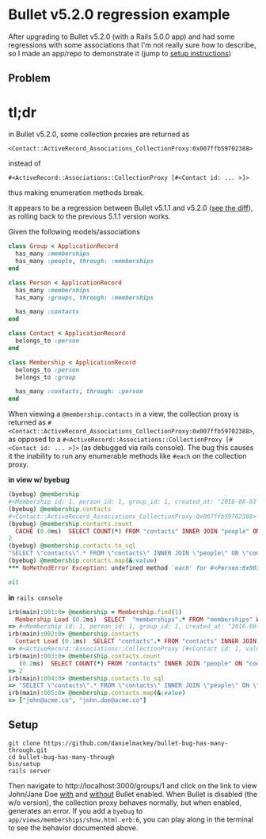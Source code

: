 # Bullet v5.2.0 regression example

After upgrading to Bullet v5.2.0 (with a Rails 5.0.0 app) and had some regressions with some associations that I'm not really sure how to describe, so I made an app/repo to demonstrate it (jump to [setup instructions](#setup))

## Problem

# tl;dr
in Bullet v5.2.0, some collection proxies are returned as
```
<Contact::ActiveRecord_Associations_CollectionProxy:0x007ffb59702388>
```
instead of

```
#<ActiveRecord::Associations::CollectionProxy [#<Contact id: ... >]>
```
thus making enumeration methods break.


It appears to be a regression between Bullet v5.1.1 and v5.2.0 ([see the diff](https://github.com/flyerhzm/bullet/compare/5.1.1...5.2.0)), as rolling back to the previous 5.1.1 version works.

Given the following models/associations
```rb
class Group < ApplicationRecord
  has_many :memberships
  has_many :people, through: :memberships
end

class Person < ApplicationRecord
  has_many :memberships
  has_many :groups, through: :memberships

  has_many :contacts
end

class Contact < ApplicationRecord
  belongs_to :person
end

class Membership < ApplicationRecord
  belongs_to :person
  belongs_to :group

  has_many :contacts, through: :person
end
```

When viewing a `@membership.contacts` in a view, the collection proxy is returned as `#<Contact::ActiveRecord_Associations_CollectionProxy:0x007ffb59702388>`, as opposed to a `#<ActiveRecord::Associations::CollectionProxy [#<Contact id: ... >]>` (as debugged via rails console). The bug this causes it the inability to run any enumerable methods like `#each` on the collection proxy.

**in view w/ byebug**
```rb
(byebug) @membership
#<Membership id: 1, person_id: 1, group_id: 1, created_at: "2016-08-03 13:37:25", updated_at: "2016-08-03 13:37:25">
(byebug) @membership.contacts
#<Contact::ActiveRecord_Associations_CollectionProxy:0x007ffb59702388>
(byebug) @membership.contacts.count
  CACHE (0.0ms)  SELECT COUNT(*) FROM "contacts" INNER JOIN "people" ON "contacts"."person_id" = "people"."id" WHERE "people"."id" = ?  [["id", 1]]
2
(byebug) @membership.contacts.to_sql
"SELECT \"contacts\".* FROM \"contacts\" INNER JOIN \"people\" ON \"contacts\".\"person_id\" = \"people\".\"id\" WHERE \"people\".\"id\" = 1"
(byebug) @membership.contacts.map(&:value)
*** NoMethodError Exception: undefined method `each' for #<Person:0x007ffb5ad58e98>

nil
```

**in** `rails console`
```rb
irb(main):001:0> @membership = Membership.find(1)
  Membership Load (0.2ms)  SELECT  "memberships".* FROM "memberships" WHERE "memberships"."id" = ? LIMIT ?  [["id", 1], ["LIMIT", 1]]
=> #<Membership id: 1, person_id: 1, group_id: 1, created_at: "2016-08-03 13:37:25", updated_at: "2016-08-03 13:37:25">
irb(main):002:0> @membership.contacts
  Contact Load (0.1ms)  SELECT "contacts".* FROM "contacts" INNER JOIN "people" ON "contacts"."person_id" = "people"."id" WHERE "people"."id" = ?  [["id", 1]]
=> #<ActiveRecord::Associations::CollectionProxy [#<Contact id: 1, value: "john@acme.co", person_id: 1, created_at: "2016-08-03 13:37:25", updated_at: "2016-08-03 13:37:25">, #<Contact id: 2, value: "john.doe@acme.co", person_id: 1, created_at: "2016-08-03 13:37:25", updated_at: "2016-08-03 13:37:25">]>
irb(main):003:0> @membership.contacts.count
   (0.2ms)  SELECT COUNT(*) FROM "contacts" INNER JOIN "people" ON "contacts"."person_id" = "people"."id" WHERE "people"."id" = ?  [["id", 1]]
=> 2
irb(main):004:0> @membership.contacts.to_sql
=> "SELECT \"contacts\".* FROM \"contacts\" INNER JOIN \"people\" ON \"contacts\".\"person_id\" = \"people\".\"id\" WHERE \"people\".\"id\" = 1"
irb(main):005:0> @membership.contacts.map(&:value)
=> ["john@acme.co", "john.doe@acme.co"]
```

## Setup
```
git clone https://github.com/danielmackey/bullet-bug-has-many-through.git
cd bullet-bug-has-many-through
bin/setup
rails server
```

Then navigate to http://localhost:3000/groups/1 and click on the link to view John/Jane Doe [with](http://localhost:3000/groups/1/memberships/1) and [without](http://localhost:3000/groups/1/memberships/1?skip_bullet=true) Bullet enabled. When Bullet is disabled (the w/o version), the collection proxy behaves normally, but when enabled, generates an error. If you add a `byebug` to `app/views/memberships/show.html.erb:6`, you can play along in the terminal to see the behavior documented above.

